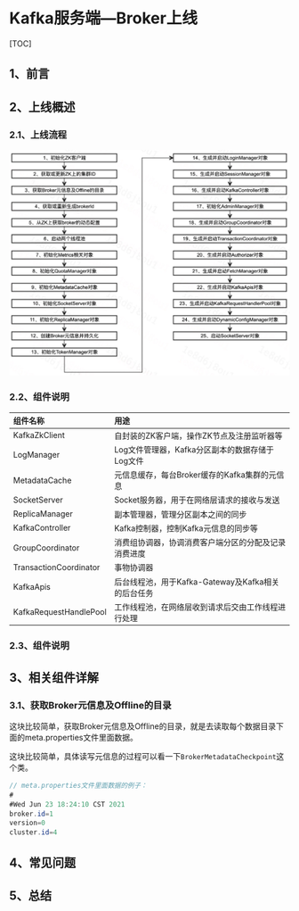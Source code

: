# Kafka服务端—Broker上线

[TOC]

## 1、前言





## 2、上线概述

### 2.1、上线流程

![上线流程](./assets/kb_startup_flowchat_summary.jpg)


### 2.2、组件说明

|组件名称|用途|
|:----|:----|
|KafkaZkClient|自封装的ZK客户端，操作ZK节点及注册监听器等|
|LogManager|Log文件管理器，Kafka分区副本的数据存储于Log文件|
|MetadataCache|元信息缓存，每台Broker缓存的Kafka集群的元信息|
|SocketServer|Socket服务器，用于在网络层请求的接收与发送|
|ReplicaManager|副本管理器，管理分区副本之间的同步|
|KafkaController|Kafka控制器，控制Kafka元信息的同步等|
|GroupCoordinator|消费组协调器，协调消费客户端分区的分配及记录消费进度|
|TransactionCoordinator|事物协调器|
|KafkaApis|后台线程池，用于Kafka-Gateway及Kafka相关的后台任务|
|KafkaRequestHandlePool|工作线程池，在网络层收到请求后交由工作线程进行处理|


### 2.3、组件说明



## 3、相关组件详解

### 3.1、获取Broker元信息及Offline的目录

这块比较简单，获取Broker元信息及Offline的目录，就是去读取每个数据目录下面的meta.properties文件里面数据。

这块比较简单，具体读写元信息的过程可以看一下`BrokerMetadataCheckpoint`这个类。


```Java
// meta.properties文件里面数据的例子：
#
#Wed Jun 23 18:24:10 CST 2021
broker.id=1
version=0
cluster.id=4
```

## 4、常见问题




## 5、总结





